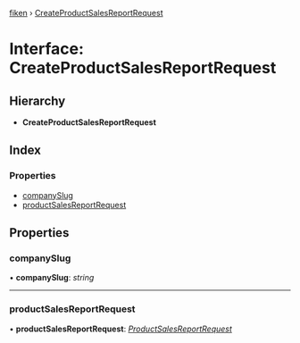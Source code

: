 [fiken](../README.md) › [CreateProductSalesReportRequest](createproductsalesreportrequest.md)

# Interface: CreateProductSalesReportRequest

## Hierarchy

* **CreateProductSalesReportRequest**

## Index

### Properties

* [companySlug](createproductsalesreportrequest.md#companyslug)
* [productSalesReportRequest](createproductsalesreportrequest.md#productsalesreportrequest)

## Properties

###  companySlug

• **companySlug**: *string*

___

###  productSalesReportRequest

• **productSalesReportRequest**: *[ProductSalesReportRequest](productsalesreportrequest.md)*
